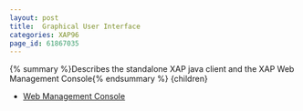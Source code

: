 ```yaml
---
layout: post
title:  Graphical User Interface
categories: XAP96
page_id: 61867035
---
```


{% summary %}Describes the standalone XAP java client and the XAP Web Management Console{% endsummary %}
{children}

- [Web Management Console](/xap96/2013/06/16/web-management-console.html)

